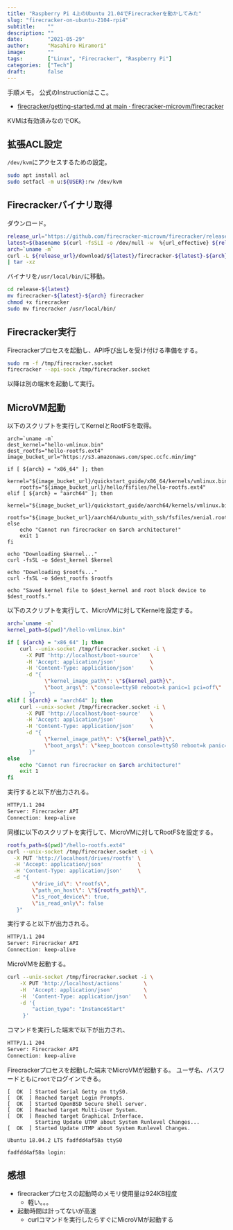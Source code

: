 ```yaml
---
title: "Raspberry Pi 4上のUbuntu 21.04でFirecrackerを動かしてみた"
slug: "firecracker-on-ubuntu-2104-rpi4"
subtitle:    ""
description: ""
date:        "2021-05-29"
author:      "Masahiro Hiramori"
image:       ""
tags:        ["Linux", "Firecracker", "Raspberry Pi"]
categories:  ["Tech"]
draft:       false
---
```


手順メモ。
公式のInstructionはここ。

- [firecracker/getting-started.md at main · firecracker-microvm/firecracker](https://github.com/firecracker-microvm/firecracker/blob/main/docs/getting-started.md)

KVMは有効済みなのでOK。

## 拡張ACL設定

`/dev/kvm`にアクセスするための設定。

```bash
sudo apt install acl
sudo setfacl -m u:${USER}:rw /dev/kvm
```

## Firecrackerバイナリ取得

ダウンロード。

```bash
release_url="https://github.com/firecracker-microvm/firecracker/releases"
latest=$(basename $(curl -fsSLI -o /dev/null -w  %{url_effective} ${release_url}/latest))
arch=`uname -m`
curl -L ${release_url}/download/${latest}/firecracker-${latest}-${arch}.tgz \
| tar -xz
```

バイナリを`/usr/local/bin/`に移動。

```bash
cd release-${latest}
mv firecracker-${latest}-${arch} firecracker
chmod +x firecracker
sudo mv firecracker /usr/local/bin/
```

## Firecracker実行

Firecrackerプロセスを起動し、API呼び出しを受け付ける準備をする。

```bash
sudo rm -f /tmp/firecracker.socket
firecracker --api-sock /tmp/firecracker.socket
```

以降は別の端末を起動して実行。

## MicroVM起動

以下のスクリプトを実行してKernelとRootFSを取得。

```
arch=`uname -m`
dest_kernel="hello-vmlinux.bin"
dest_rootfs="hello-rootfs.ext4"
image_bucket_url="https://s3.amazonaws.com/spec.ccfc.min/img"

if [ ${arch} = "x86_64" ]; then
    kernel="${image_bucket_url}/quickstart_guide/x86_64/kernels/vmlinux.bin"
    rootfs="${image_bucket_url}/hello/fsfiles/hello-rootfs.ext4"
elif [ ${arch} = "aarch64" ]; then
    kernel="${image_bucket_url}/quickstart_guide/aarch64/kernels/vmlinux.bin"
    rootfs="${image_bucket_url}/aarch64/ubuntu_with_ssh/fsfiles/xenial.rootfs.ext4"
else
    echo "Cannot run firecracker on $arch architecture!"
    exit 1
fi

echo "Downloading $kernel..."
curl -fsSL -o $dest_kernel $kernel

echo "Downloading $rootfs..."
curl -fsSL -o $dest_rootfs $rootfs

echo "Saved kernel file to $dest_kernel and root block device to $dest_rootfs."
```

以下のスクリプトを実行して、MicroVMに対してKernelを設定する。

```bash
arch=`uname -m`
kernel_path=$(pwd)"/hello-vmlinux.bin"

if [ ${arch} = "x86_64" ]; then
    curl --unix-socket /tmp/firecracker.socket -i \
      -X PUT 'http://localhost/boot-source'   \
      -H 'Accept: application/json'           \
      -H 'Content-Type: application/json'     \
      -d "{
            \"kernel_image_path\": \"${kernel_path}\",
            \"boot_args\": \"console=ttyS0 reboot=k panic=1 pci=off\"
       }"
elif [ ${arch} = "aarch64" ]; then
    curl --unix-socket /tmp/firecracker.socket -i \
      -X PUT 'http://localhost/boot-source'   \
      -H 'Accept: application/json'           \
      -H 'Content-Type: application/json'     \
      -d "{
            \"kernel_image_path\": \"${kernel_path}\",
            \"boot_args\": \"keep_bootcon console=ttyS0 reboot=k panic=1 pci=off\"
       }"
else
    echo "Cannot run firecracker on $arch architecture!"
    exit 1
fi
```

実行すると以下が出力される。

```bash
HTTP/1.1 204
Server: Firecracker API
Connection: keep-alive
```

同様に以下のスクリプトを実行して、MicroVMに対してRootFSを設定する。

```bash
rootfs_path=$(pwd)"/hello-rootfs.ext4"
curl --unix-socket /tmp/firecracker.socket -i \
  -X PUT 'http://localhost/drives/rootfs' \
  -H 'Accept: application/json'           \
  -H 'Content-Type: application/json'     \
  -d "{
        \"drive_id\": \"rootfs\",
        \"path_on_host\": \"${rootfs_path}\",
        \"is_root_device\": true,
        \"is_read_only\": false
   }"
```

実行すると以下が出力される。

```bash
HTTP/1.1 204
Server: Firecracker API
Connection: keep-alive
```

MicroVMを起動する。

```bash
curl --unix-socket /tmp/firecracker.socket -i \
    -X PUT 'http://localhost/actions'       \
    -H  'Accept: application/json'          \
    -H  'Content-Type: application/json'    \
    -d '{
        "action_type": "InstanceStart"
     }'
```

コマンドを実行した端末で以下が出力され、

```bash
HTTP/1.1 204
Server: Firecracker API
Connection: keep-alive
```

Firecrackerプロセスを起動した端末でMicroVMが起動する。
ユーザ名、パスワードともに`root`でログインできる。

```
[  OK  ] Started Serial Getty on ttyS0.
[  OK  ] Reached target Login Prompts.
[  OK  ] Started OpenBSD Secure Shell server.
[  OK  ] Reached target Multi-User System.
[  OK  ] Reached target Graphical Interface.
         Starting Update UTMP about System Runlevel Changes...
[  OK  ] Started Update UTMP about System Runlevel Changes.

Ubuntu 18.04.2 LTS fadfdd4af58a ttyS0

fadfdd4af58a login:
```

## 感想

- firecrackerプロセスの起動時のメモリ使用量は924KB程度
    - 軽い。。。
- 起動時間は計ってないが高速
    - curlコマンドを実行したらすぐにMicroVMが起動する
